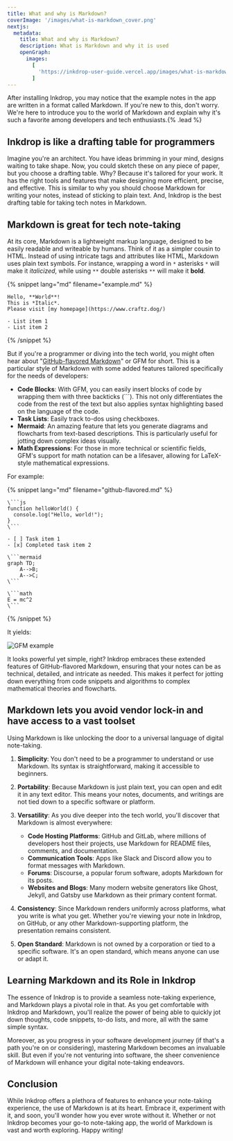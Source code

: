 ```yaml
---
title: What and why is Markdown?
coverImage: '/images/what-is-markdown_cover.png'
nextjs:
  metadata:
    title: What and why is Markdown?
    description: What is Markdown and why it is used
    openGraph:
      images:
        [
          'https://inkdrop-user-guide.vercel.app/images/what-is-markdown_cover.png',
        ]
---
```


After installing Inkdrop, you may notice that the example notes in the app are written in a format called Markdown. If you're new to this, don't worry. We're here to introduce you to the world of Markdown and explain why it's such a favorite among developers and tech enthusiasts.{% .lead %}

## Inkdrop is like a drafting table for programmers

Imagine you're an architect. You have ideas brimming in your mind, designs waiting to take shape.
Now, you could sketch these on any piece of paper, but you choose a drafting table.
Why? Because it's tailored for your work.
It has the right tools and features that make designing more efficient, precise, and effective.
This is similar to why you should choose Markdown for writing your notes, instead of sticking to plain text.
And, Inkdrop is the best drafting table for taking tech notes in Markdown.

## Markdown is great for tech note-taking

At its core, Markdown is a lightweight markup language, designed to be easily readable and writeable by humans. Think of it as a simpler cousin to HTML. Instead of using intricate tags and attributes like HTML, Markdown uses plain text symbols. For instance, wrapping a word in `*` asterisks `*` will make it _italicized_, while using `**` double asterisks `**` will make it **bold**.

{% snippet lang="md" filename="example.md" %}

```
Hello, **World**!
This is *Italic*.
Please visit [my homepage](https://www.craftz.dog/)

- List item 1
- List item 2
```

{% /snippet %}

But if you're a programmer or diving into the tech world, you might often hear about "[GitHub-flavored Markdown](https://docs.github.com/en/get-started/writing-on-github/getting-started-with-writing-and-formatting-on-github/basic-writing-and-formatting-syntax)" or GFM for short. This is a particular style of Markdown with some added features tailored specifically for the needs of developers:

- **Code Blocks**: With GFM, you can easily insert blocks of code by wrapping them with three backticks (\```). This not only differentiates the code from the rest of the text but also applies syntax highlighting based on the language of the code.
- **Task Lists**: Easily track to-dos using checkboxes.
- **Mermaid**: An amazing feature that lets you generate diagrams and flowcharts from text-based descriptions. This is particularly useful for jotting down complex ideas visually.
- **Math Expressions**: For those in more technical or scientific fields, GFM's support for math notation can be a lifesaver, allowing for LaTeX-style mathematical expressions.

For example:

{% snippet lang="md" filename="github-flavored.md" %}

````
\```js
function helloWorld() {
  console.log("Hello, world!");
}
\```

- [ ] Task item 1
- [x] Completed task item 2

\```mermaid
graph TD;
    A-->B;
    A-->C;
\```

\```math
E = mc^2
\```
````

{% /snippet %}

It yields:

![GFM example](/images/what-is-markdown_gfm-example.png)

It looks powerful yet simple, right? Inkdrop embraces these extended features of GitHub-flavored Markdown, ensuring that your notes can be as technical, detailed, and intricate as needed. This makes it perfect for jotting down everything from code snippets and algorithms to complex mathematical theories and flowcharts.

## Markdown lets you avoid vendor lock-in and have access to a vast toolset

Using Markdown is like unlocking the door to a universal language of digital note-taking.

1. **Simplicity**: You don't need to be a programmer to understand or use Markdown. Its syntax is straightforward, making it accessible to beginners.

2. **Portability**: Because Markdown is just plain text, you can open and edit it in any text editor. This means your notes, documents, and writings are not tied down to a specific software or platform.

3. **Versatility**: As you dive deeper into the tech world, you'll discover that Markdown is almost everywhere:

   - **Code Hosting Platforms**: GitHub and GitLab, where millions of developers host their projects, use Markdown for README files, comments, and documentation.
   - **Communication Tools**: Apps like Slack and Discord allow you to format messages with Markdown.
   - **Forums**: Discourse, a popular forum software, adopts Markdown for its posts.
   - **Websites and Blogs**: Many modern website generators like Ghost, Jekyll, and Gatsby use Markdown as their primary content format.

4. **Consistency**: Since Markdown renders uniformly across platforms, what you write is what you get. Whether you're viewing your note in Inkdrop, on GitHub, or any other Markdown-supporting platform, the presentation remains consistent.

5. **Open Standard**: Markdown is not owned by a corporation or tied to a specific software. It's an open standard, which means anyone can use or adapt it.

## Learning Markdown and its Role in Inkdrop

The essence of Inkdrop is to provide a seamless note-taking experience, and Markdown plays a pivotal role in that. As you get comfortable with Inkdrop and Markdown, you'll realize the power of being able to quickly jot down thoughts, code snippets, to-do lists, and more, all with the same simple syntax.

Moreover, as you progress in your software development journey (if that's a path you're on or considering), mastering Markdown becomes an invaluable skill. But even if you're not venturing into software, the sheer convenience of Markdown will enhance your digital note-taking endeavors.

## Conclusion

While Inkdrop offers a plethora of features to enhance your note-taking experience, the use of Markdown is at its heart. Embrace it, experiment with it, and soon, you'll wonder how you ever wrote without it. Whether or not Inkdrop becomes your go-to note-taking app, the world of Markdown is vast and worth exploring. Happy writing!
